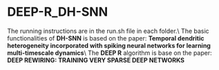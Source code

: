 # DEEP-R_DH-SNN
The running instructions are in the run.sh file in each folder.\\
The basic functionalities of **DH-SNN** is based on the paper: **Temporal dendritic heterogeneity incorporated with spiking neural networks for learning multi-timescale dynamics**\\
The **DEEP R** algorithm is base on the paper: **DEEP REWIRING: TRAINING VERY SPARSE DEEP NETWORKS**
